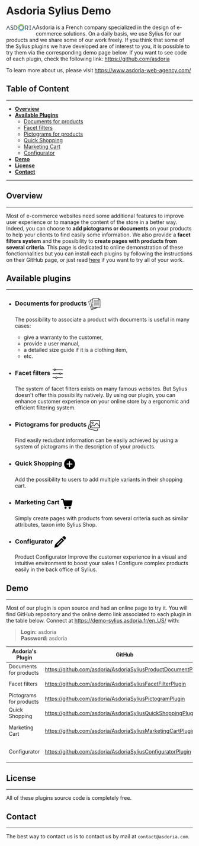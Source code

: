 # Asdoria Sylius Demo

<p>
    <img align="left" src="documentation/asdoria-logo.png" width="80" alt="">
</p>

Asdoria is a French company specialized in the design of e-commerce solutions. On a daily basis, we use Sylius for our products and we share some of our work freely. If you think that some of the Sylius plugins we have developed are of interest to you, it is possible to try them via the corresponding demo page below.
If you want to see code of each plugin, check the following link: https://github.com/asdoria

To learn more about us, please visit https://www.asdoria-web-agency.com/

## Table of Content
***

* [**Overview**](#overview)
* [**Available Plugins**](#available-plugins)
    * [Documents for products](#documents-for-products)
    * [Facet filters](#facet-filters)
    * [Pictograms for products](#pictograms-for-products)
    * [Quick Shopping](#quick-shopping)
    * [Marketing Cart](#marketing-cart)
    * [Configurator](#configurator)
* [**Demo**](#demo)
* [**License**](#license)
* [**Contact**](#contact)
***

## Overview
***

Most of e-commerce websites need some additional features to improve user experience or to manage the content of the store in a better way. Indeed, you can choose to **add pictograms or documents** on your products to help your clients to find easily some information. We also provide a **facet filters system** and the possibility to **create pages with products from several criteria**. This page is dedicated to online demonstration of these fonctionnalities but you can install each plugins by following the instructions on their GitHub page, or just read [here](#local-installation-if-wanted) if you want to try all of your work.

## Available plugins
***
* ### Documents for products <img src="documentation/documents.png" width="32" alt="" style="vertical-align: middle">

  The possibility to associate a product with documents is useful in many cases:

    * give a warranty to the customer,
    * provide a user manual,
    * a detailed size guide if it is a clothing item,
    * etc.

* ### Facet filters <img src="documentation/filters.png" width="32" alt="" style="vertical-align: middle">

  The system of facet filters exists on many famous websites. But Sylius doesn't offer this possibility natively. By using our plugin, you can enhance customer experience on your online store by a ergonomic and efficient filtering system.

* ### Pictograms for products <img src="documentation/pictograms.png" width="32" alt="" style="vertical-align: middle">

  Find easily redudant information can be easily achieved by using a system of pictograms in the description of your products.

* ### Quick Shopping <img src="documentation/quickshopping.png" width="32" alt="" style="vertical-align: middle">

  Add the possibility to users to add multiple variants in their shopping cart.

* ### Marketing Cart <img src="documentation/cart.png" width="31" alt="" style="vertical-align: middle">

  Simply create pages with products from several criteria such as similar attributes, taxon into Sylius Shop.

* ### Configurator <img src="documentation/pencil.png" width="31" alt="" style="vertical-align: middle">

  Product Configurator Improve the customer experience in a visual and intuitive environment to boost your sales ! Configure complex products easily in the back office of Sylius.

## Demo
***
Most of our plugin is open source and had an online page to try it. You will find GitHub repository and the online demo link associated to each plugin in the table below.
Connect at https://demo-sylius.asdoria.fr/en_US/ with:
> **Login:** asdoria \
> **Password:** asdoria

| Asdoria's Plugin        | GitHub                                                        | Online Demo                                                                                        |
|-------------------------|---------------------------------------------------------------|----------------------------------------------------------------------------------------------------|
| Documents for products  | https://github.com/asdoria/AsdoriaSyliusProductDocumentPlugin | https://demo-sylius.asdoria.fr/admin/document-types/                                               |
| Facet filters           | https://github.com/asdoria/AsdoriaSyliusFacetFilterPlugin     | https://demo-sylius.asdoria.fr/admin/facet-filters/                                                |
| Pictograms for products | https://github.com/asdoria/AsdoriaSyliusPictogramPlugin       | https://demo-sylius.asdoria.fr/admin/pictogram-groups/                                             |
| Quick Shopping          | https://github.com/asdoria/AsdoriaSyliusQuickShoppingPlugin   | https://demo-sylius.asdoria.fr/en_US/quick-shopping                                                |
| Marketing Cart          | https://github.com/asdoria/AsdoriaSyliusMarketingCartPlugin   | https://demo-sylius.asdoria.fr/en_US/marketing-carts/summer-collection                             |
| Configurator            | https://github.com/asdoria/AsdoriaSyliusConfiguratorPlugin    | https://demo-sylius.asdoria.fr/en_US/configurators/classic-embroidered-hat-with-your-customization |

## License
***

All of these plugins source code is completely free.

## Contact
***

The best way to contact us is to contact us by mail at `contact@asdoria.com`.

